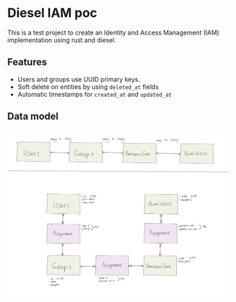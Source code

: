 # Diesel IAM poc

This is a test project to create an Identity and Access Management (IAM) implementation using rust and diesel.

## Features

- Users and groups use UUID primary keys.
- Soft delete on entities by using `deleted_at` fields
- Automatic timestamps for `created_at` and `updated_at`

## Data model

![Data model](./docs/iam-data-model/erd.jpeg)
